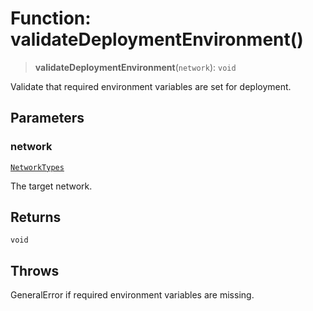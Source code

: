 # Function: validateDeploymentEnvironment()

> **validateDeploymentEnvironment**(`network`): `void`

Validate that required environment variables are set for deployment.

## Parameters

### network

[`NetworkTypes`](../type-aliases/NetworkTypes.md)

The target network.

## Returns

`void`

## Throws

GeneralError if required environment variables are missing.
